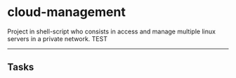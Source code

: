 # cloud-management
Project in shell-script who consists in access and manage multiple linux servers in a private network.
TEST

***
## Tasks
